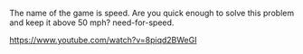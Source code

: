 The name of the game is speed. Are you quick enough to solve this problem and keep it above 50 mph? need-for-speed.

https://www.youtube.com/watch?v=8piqd2BWeGI

